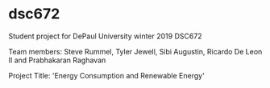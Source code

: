 # dsc672
Student project for DePaul University winter 2019 DSC672

Team members: Steve Rummel, Tyler Jewell, Sibi Augustin, Ricardo De Leon II and Prabhakaran Raghavan

Project Title: 'Energy Consumption and Renewable Energy'
